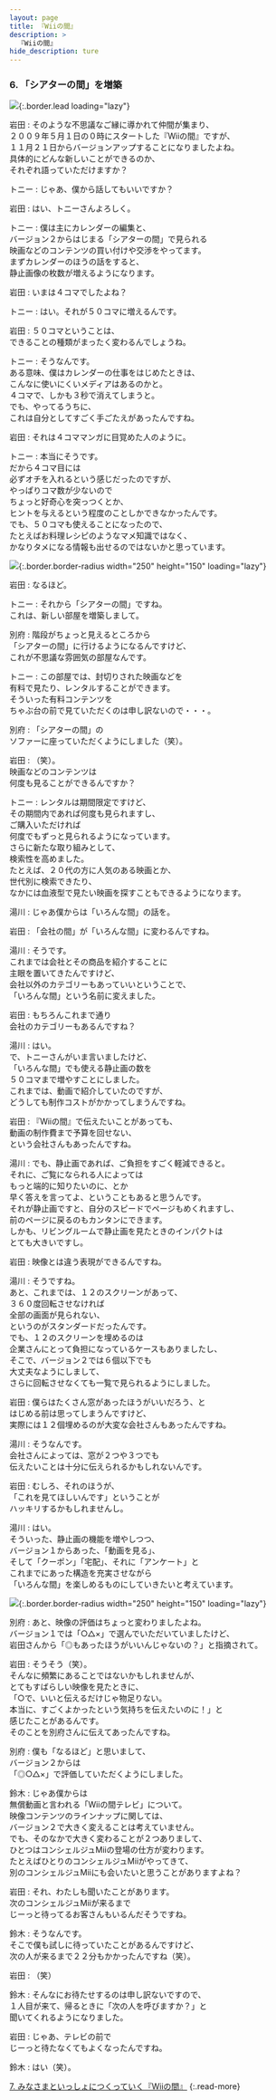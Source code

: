 ```yaml
---
layout: page
title: 『Wiiの間』
description: >
  『Wiiの間』
hide_description: ture
---
```


### 6. 「シアターの間」を増築

![](/interviews/jp/wii/wiinoma/vol1/img/mainvisual6.jpg){:.border.lead loading="lazy"}

岩田
: そのような不思議なご縁に導かれて仲間が集まり、<br>２００９年５月１日の０時にスタートした『Wiiの間』ですが、<br>１１月２１日からバージョンアップすることになりましたよね。<br>具体的にどんな新しいことができるのか、<br>それぞれ語っていただけますか？

トニー
: じゃあ、僕から話してもいいですか？

岩田
: はい、トニーさんよろしく。

トニー
: 僕は主にカレンダーの編集と、<br>バージョン２からはじまる「シアターの間」で見られる<br>映画などのコンテンツの買い付けや交渉をやってます。<br>まずカレンダーのほうの話をすると、<br>静止画像の枚数が増えるようになります。

岩田
: いまは４コマでしたよね？

トニー
: はい。それが５０コマに増えるんです。

岩田
: ５０コマということは、<br>できることの種類がまったく変わるんでしょうね。

トニー
: そうなんです。<br>ある意味、僕はカレンダーの仕事をはじめたときは、<br>こんなに使いにくいメディアはあるのかと。<br>４コマで、しかも３秒で消えてしまうと。<br>でも、やってるうちに、<br>これは自分としてすごく手ごたえがあったんですね。

岩田
: それは４コママンガに目覚めた人のように。

トニー
: 本当にそうです。<br>だから４コマ目には<br>必ずオチを入れるという感じだったのですが、<br>やっぱりコマ数が少ないので<br>ちょっと好奇心を突っつくとか、<br>ヒントを与えるという程度のことしかできなかったんです。<br>でも、５０コマも使えることになったので、<br>たとえばお料理レシピのようなマメ知識ではなく、<br>かなりタメになる情報も出せるのではないかと思っています。

![](/interviews/jp/wii/wiinoma/vol1/img/photo17.jpg){:.border.border-radius width="250" height="150" loading="lazy"}

岩田
: なるほど。

トニー
: それから「シアターの間」ですね。<br>これは、新しい部屋を増築しまして。

別府
: 階段がちょっと見えるところから<br>「シアターの間」に行けるようになるんですけど、<br>これが不思議な雰囲気の部屋なんです。

トニー
: この部屋では、封切りされた映画などを<br>有料で見たり、レンタルすることができます。<br>そういった有料コンテンツを<br>ちゃぶ台の前で見ていただくのは申し訳ないので・・・。

別府
: 「シアターの間」の<br>ソファーに座っていただくようにしました（笑）。

岩田
: （笑）。<br>映画などのコンテンツは<br>何度も見ることができるんですか？

トニー
: レンタルは期間限定ですけど、<br>その期間内であれば何度も見られますし、<br>ご購入いただければ<br>何度でもずっと見られるようになっています。<br>さらに新たな取り組みとして、<br>検索性を高めました。<br>たとえば、２０代の方に人気のある映画とか、<br>世代別に検索できたり、<br>なかには血液型で見たい映画を探すこともできるようになります。

湯川
: じゃあ僕からは「いろんな間」の話を。

岩田
: 「会社の間」が「いろんな間」に変わるんですね。

湯川
: そうです。<br>これまでは会社とその商品を紹介することに<br>主眼を置いてきたんですけど、<br>会社以外のカテゴリーもあっていいということで、<br>「いろんな間」という名前に変えました。

岩田
: もちろんこれまで通り<br>会社のカテゴリーもあるんですね？

湯川
: はい。<br>で、トニーさんがいま言いましたけど、<br>「いろんな間」でも使える静止画の数を<br>５０コマまで増やすことにしました。<br>これまでは、動画で紹介していたのですが、<br>どうしても制作コストがかかってしまうんですね。

岩田
: 『Wiiの間』で伝えたいことがあっても、<br>動画の制作費まで予算を回せない、<br>という会社さんもあったんですね。

湯川
: でも、静止画であれば、ご負担をすごく軽減できると。<br>それに、ご覧になられる人によっては<br>もっと端的に知りたいのに、とか<br>早く答えを言ってよ、ということもあると思うんです。<br>それが静止画ですと、自分のスピードでページもめくれますし、<br>前のページに戻るのもカンタンにできます。<br>しかも、リビングルームで静止画を見たときのインパクトは<br>とても大きいですし。

岩田
: 映像とは違う表現ができるんですね。

湯川
: そうですね。<br>あと、これまでは、１２のスクリーンがあって、<br>３６０度回転させなければ<br>全部の画面が見られない、<br>というのがスタンダードだったんです。<br>でも、１２のスクリーンを埋めるのは<br>企業さんにとって負担になっているケースもありましたし、<br>そこで、バージョン２では６個以下でも<br>大丈夫なようにしまして、<br>さらに回転させなくても一覧で見られるようにしました。

岩田
: 僕らはたくさん窓があったほうがいいだろう、と<br>はじめる前は思ってしまうんですけど、<br>実際には１２個埋めるのが大変な会社さんもあったんですね。

湯川
: そうなんです。<br>会社さんによっては、窓が２つや３つでも<br>伝えたいことは十分に伝えられるかもしれないんです。

岩田
: むしろ、それのほうが、<br>「これを見てほしいんです」ということが<br>ハッキリするかもしれませんし。

湯川
: はい。<br>そういった、静止画の機能を増やしつつ、<br>バージョン１からあった、「動画を見る」、<br>そして「クーポン」「宅配」、それに「アンケート」と<br>これまでにあった構造を充実させながら<br>「いろんな間」を楽しめるものにしていきたいと考えています。

![](/interviews/jp/wii/wiinoma/vol1/img/photo18.jpg){:.border.border-radius width="250" height="150" loading="lazy"}

別府
: あと、映像の評価はちょっと変わりましたよね。<br>バージョン１では「○△×」で選んでいただいていましたけど、<br>岩田さんから「◎もあったほうがいいんじゃないの？」と指摘されて。

岩田
: そうそう（笑）。<br>そんなに頻繁にあることではないかもしれませんが、<br>とてもすばらしい映像を見たときに、<br>「○で、いいと伝えるだけじゃ物足りない。<br>本当に、すごくよかったという気持ちを伝えたいのに！」と<br>感じたことがあるんです。<br>そのことを別府さんに伝えてあったんですね。

別府
: 僕も「なるほど」と思いまして、<br>バージョン２からは<br>「◎○△×」で評価していただくようにしました。

鈴木
: じゃあ僕からは<br>無償動画と言われる「Wiiの間テレビ」について。<br>映像コンテンツのラインナップに関しては、<br>バージョン２で大きく変えることは考えていません。<br>でも、そのなかで大きく変わることが２つありまして、<br>ひとつはコンシェルジュMiiの登場の仕方が変わります。<br>たとえばひとりのコンシェルジュMiiがやってきて、<br>別のコンシェルジュMiiにも会いたいと思うことがありますよね？

岩田
: それ、わたしも聞いたことがあります。<br>次のコンシェルジュMiiが来るまで<br>じーっと待ってるお客さんもいるんだそうですね。

鈴木
: そうなんです。<br>そこで僕も試しに待っていたことがあるんですけど、<br>次の人が来るまで２２分もかかったんですね（笑）。

岩田
: （笑）

鈴木
: そんなにお待たせするのは申し訳ないですので、<br>１人目が来て、帰るときに「次の人を呼びますか？」と<br>聞いてくれるようになりました。

岩田
: じゃあ、テレビの前で<br>じーっと待たなくてもよくなったんですね。

鈴木
: はい（笑）。

[7. みなさまといっしょにつくっていく『Wiiの間』](7.md)
{:.read-more}

